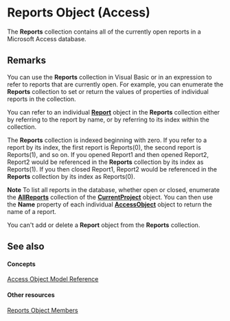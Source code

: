 
# Reports Object (Access)

The  **Reports** collection contains all of the currently open reports in a Microsoft Access database.


## Remarks

You can use the  **Reports** collection in Visual Basic or in an expression to refer to reports that are currently open. For example, you can enumerate the **Reports** collection to set or return the values of properties of individual reports in the collection.

You can refer to an individual  **[Report](6f77c1b4-a9ce-7caa-204c-fe0755c6f9df.md)** object in the **Reports** collection either by referring to the report by name, or by referring to its index within the collection.

The  **Reports** collection is indexed beginning with zero. If you refer to a report by its index, the first report is Reports(0), the second report is Reports(1), and so on. If you opened Report1 and then opened Report2, Report2 would be referenced in the **Reports** collection by its index as Reports(1). If you then closed Report1, Report2 would be referenced in the **Reports** collection by its index as Reports(0).




 **Note**   To list all reports in the database, whether open or closed, enumerate the **[AllReports](5846cf60-41b4-e9f8-ea27-b9400a6d3861.md)** collection of the **[CurrentProject](e6baae73-1eeb-b48f-d35e-b3e921378561.md)** object. You can then use the **Name** property of each individual **[AccessObject](8a770b33-5bff-120a-6707-ca214ee5ced3.md)** object to return the name of a report.

You can't add or delete a  **Report** object from the **Reports** collection.


## See also


#### Concepts


[Access Object Model Reference](2de134a4-6c5c-d2a3-8377-f4dd973ba650.md)
#### Other resources


[Reports Object Members](9bdc4d2f-e2ab-5b16-b542-b507da623706.md)
